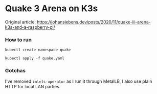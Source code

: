 # Quake 3 Arena on K3s
Original article: https://johansiebens.dev/posts/2020/11/quake-iii-arena-k3s-and-a-raspberry-pi/

### How to run
`kubectl create namespace quake`

`kubectl apply -f quake.yaml`

### Gotchas
I've removed `inlets-operator` as I run it through MetalLB, I also use plain HTTP for local LAN parties.